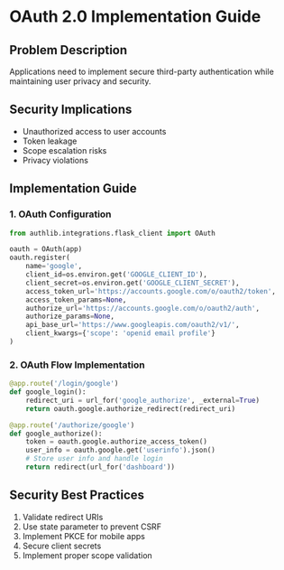 # OAuth 2.0 Implementation Guide

## Problem Description
Applications need to implement secure third-party authentication while maintaining user privacy and security.

## Security Implications
- Unauthorized access to user accounts
- Token leakage
- Scope escalation risks
- Privacy violations

## Implementation Guide

### 1. OAuth Configuration
```python
from authlib.integrations.flask_client import OAuth

oauth = OAuth(app)
oauth.register(
    name='google',
    client_id=os.environ.get('GOOGLE_CLIENT_ID'),
    client_secret=os.environ.get('GOOGLE_CLIENT_SECRET'),
    access_token_url='https://accounts.google.com/o/oauth2/token',
    access_token_params=None,
    authorize_url='https://accounts.google.com/o/oauth2/auth',
    authorize_params=None,
    api_base_url='https://www.googleapis.com/oauth2/v1/',
    client_kwargs={'scope': 'openid email profile'}
)
```

### 2. OAuth Flow Implementation
```python
@app.route('/login/google')
def google_login():
    redirect_uri = url_for('google_authorize', _external=True)
    return oauth.google.authorize_redirect(redirect_uri)

@app.route('/authorize/google')
def google_authorize():
    token = oauth.google.authorize_access_token()
    user_info = oauth.google.get('userinfo').json()
    # Store user info and handle login
    return redirect(url_for('dashboard'))
```

## Security Best Practices
1. Validate redirect URIs
2. Use state parameter to prevent CSRF
3. Implement PKCE for mobile apps
4. Secure client secrets
5. Implement proper scope validation